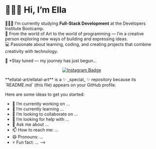 # 🙋🏻‍♀️ Hi, I’m Ella  

👩🏻‍🎓 I’m currently studying **Full-Stack Development** at the Developers Institute Bootcamp.  
🫟 From the world of Art to the world of programming — I’m a creative person exploring new ways of building and expressing ideas.  
💻 Passionate about learning, coding, and creating projects that combine creativity with technology.  

🦄 *Stay tuned — my journey has just begun...
<p align="center">
  <a href="https://www.instagram.com/ella_tal_art?igsh=MWt1M3g0M2NrY3JuMg%3D%3D&utm_source=qr![Uploading image.png…]()
" target="_blank">
    <img src="https://img.shields.io/badge/-000000?style=for-the-badge&logo=instagram&logoColor=white&labelColor=8A2BE2" alt="Instagram Badge"/>
  </a>
</p>
**ellatal-art/ellatal-art** is a ✨ _special_ ✨ repository because its `README.md` (this file) appears on your GitHub profile.

Here are some ideas to get you started:

- 🔭 I’m currently working on ...
- 🌱 I’m currently learning ...
- 👯 I’m looking to collaborate on ...
- 🤔 I’m looking for help with ...
- 💬 Ask me about ...
- 📫 How to reach me: ...
- 😄 Pronouns: ...
- ⚡ Fun fact: ...
-->
